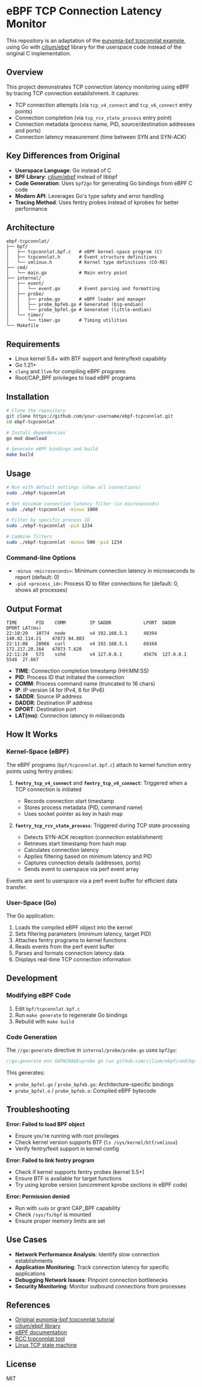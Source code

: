 # eBPF TCP Connection Latency Monitor

This repository is an adaptation of the [eunomia-bpf tcpconnlat example](https://github.com/eunomia-bpf/bpf-developer-tutorial/blob/main/src/13-tcpconnlat/README.md), using Go with [cilium/ebpf](https://github.com/cilium/ebpf) library for the userspace code instead of the original C implementation.

## Overview

This project demonstrates TCP connection latency monitoring using eBPF by tracing TCP connection establishment. It captures:
- TCP connection attempts (via `tcp_v4_connect` and `tcp_v6_connect` entry points)
- Connection completion (via `tcp_rcv_state_process` entry point)
- Connection metadata (process name, PID, source/destination addresses and ports)
- Connection latency measurement (time between SYN and SYN-ACK)

## Key Differences from Original

- **Userspace Language**: Go instead of C
- **BPF Library**: [cilium/ebpf](https://github.com/cilium/ebpf) instead of libbpf
- **Code Generation**: Uses `bpf2go` for generating Go bindings from eBPF C code
- **Modern API**: Leverages Go's type safety and error handling
- **Tracing Method**: Uses fentry probes instead of kprobes for better performance

## Architecture

```
ebpf-tcpconnlat/
├── bpf/
│   ├── tcpconnlat.bpf.c   # eBPF kernel-space program (C)
│   ├── tcpconnlat.h       # Event structure definitions
│   └── vmlinux.h          # Kernel type definitions (CO-RE)
├── cmd/
│   └── main.go            # Main entry point
├── internal/
│   ├── event/
│   │   └── event.go       # Event parsing and formatting
│   ├── probe/
│   │   ├── probe.go       # eBPF loader and manager
│   │   ├── probe_bpfeb.go # Generated (big-endian)
│   │   └── probe_bpfel.go # Generated (little-endian)
│   └── timer/
│       └── timer.go       # Timing utilities
└── Makefile
```

## Requirements

- Linux kernel 5.8+ with BTF support and fentry/fexit capability
- Go 1.21+
- `clang` and `llvm` for compiling eBPF programs
- Root/CAP_BPF privileges to load eBPF programs

## Installation

```bash
# Clone the repository
git clone https://github.com/your-username/ebpf-tcpconnlat.git
cd ebpf-tcpconnlat

# Install dependencies
go mod download

# Generate eBPF bindings and build
make build
```

## Usage

```bash
# Run with default settings (show all connections)
sudo ./ebpf-tcpconnlat

# Set minimum connection latency filter (in microseconds)
sudo ./ebpf-tcpconnlat -minus 1000

# Filter by specific process ID
sudo ./ebpf-tcpconnlat -pid 1234

# Combine filters
sudo ./ebpf-tcpconnlat -minus 500 -pid 1234
```

### Command-line Options

- `-minus <microseconds>`: Minimum connection latency in microseconds to report (default: 0)
- `-pid <process_id>`: Process ID to filter connections for (default: 0, shows all processes)

## Output Format

```
TIME       PID    COMM         IP SADDR            LPORT  DADDR            DPORT LAT(ms)
22:10:29   10774  node         v4 192.168.5.1      40394  140.82.114.21    47873 84.803
22:11:08   28966  curl         v4 192.168.5.1      60168  172.217.20.164   47873 7.620
22:11:24   573    sshd         v4 127.0.0.1        45676  127.0.0.1        5548  27.667
```

- **TIME**: Connection completion timestamp (HH:MM:SS)
- **PID**: Process ID that initiated the connection
- **COMM**: Process command name (truncated to 16 chars)
- **IP**: IP version (4 for IPv4, 6 for IPv6)
- **SADDR**: Source IP address
- **DADDR**: Destination IP address
- **DPORT**: Destination port
- **LAT(ms)**: Connection latency in miliseconds

## How It Works

### Kernel-Space (eBPF)

The eBPF programs (`bpf/tcpconnlat.bpf.c`) attach to kernel function entry points using fentry probes:

1. **`fentry_tcp_v4_connect`** and **`fentry_tcp_v6_connect`**: Triggered when a TCP connection is initiated
   - Records connection start timestamp
   - Stores process metadata (PID, command name)
   - Uses socket pointer as key in hash map

2. **`fentry_tcp_rcv_state_process`**: Triggered during TCP state processing
   - Detects SYN-ACK reception (connection establishment)
   - Retrieves start timestamp from hash map
   - Calculates connection latency
   - Applies filtering based on minimum latency and PID
   - Captures connection details (addresses, ports)
   - Sends event to userspace via perf event array

Events are sent to userspace via a perf event buffer for efficient data transfer.

### User-Space (Go)

The Go application:

1. Loads the compiled eBPF object into the kernel
2. Sets filtering parameters (minimum latency, target PID)
3. Attaches fentry programs to kernel functions
4. Reads events from the perf event buffer
5. Parses and formats connection latency data
6. Displays real-time TCP connection information

## Development

### Modifying eBPF Code

1. Edit `bpf/tcpconnlat.bpf.c`
2. Run `make generate` to regenerate Go bindings
3. Rebuild with `make build`

### Code Generation

The `//go:generate` directive in `internal/probe/probe.go` uses `bpf2go`:

```go
//go:generate env GOPACKAGE=probe go run github.com/cilium/ebpf/cmd/bpf2go probe ../../bpf/tcpconnlat.bpf.c -- -O2
```

This generates:
- `probe_bpfel.go` / `probe_bpfeb.go`: Architecture-specific bindings
- `probe_bpfel.o` / `probe_bpfeb.o`: Compiled eBPF bytecode

## Troubleshooting

**Error: Failed to load BPF object**
- Ensure you're running with root privileges
- Check kernel version supports BTF (`ls /sys/kernel/btf/vmlinux`)
- Verify fentry/fexit support in kernel config

**Error: Failed to link fentry program**
- Check if kernel supports fentry probes (kernel 5.5+)
- Ensure BTF is available for target functions
- Try using kprobe version (uncomment kprobe sections in eBPF code)

**Error: Permission denied**
- Run with `sudo` or grant CAP_BPF capability
- Check `/sys/fs/bpf` is mounted
- Ensure proper memory limits are set

## Use Cases

- **Network Performance Analysis**: Identify slow connection establishments
- **Application Monitoring**: Track connection latency for specific applications
- **Debugging Network Issues**: Pinpoint connection bottlenecks
- **Security Monitoring**: Monitor outbound connections from processes

## References

- [Original eunomia-bpf tcpconnlat tutorial](https://github.com/eunomia-bpf/bpf-developer-tutorial/blob/main/src/13-tcpconnlat/README.md)
- [cilium/ebpf library](https://github.com/cilium/ebpf)
- [eBPF documentation](https://ebpf.io/)
- [BCC tcpconnlat tool](https://github.com/iovisor/bcc/blob/master/tools/tcpconnlat.py)
- [Linux TCP state machine](https://tools.ietf.org/html/rfc793)

## License

MIT